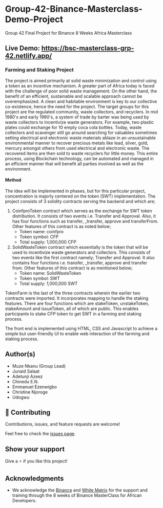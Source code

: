 # Group-42-Binance-Masterclass-Demo-Project
Group 42 Final Project for Binance 8 Weeks Africa Masterclass

## Live Demo: https://bsc-masterclass-grp-42.netlify.app/

### Farming and Staking Project

The project is aimed primarily at solid waste minimization and control using a token as an incentive mechanism. A greater part of Africa today is faced with the challenge of poor solid waste management. On the other hand, the benefit of an efficient, sustainable and scalable approach cannot be overemphasized. A clean and habitable environment is key to our collective co-existence, hence the need for the project.
The target groups for this project are the regulated community, waste collectors, and recyclers. In mid 1980's and early 1990's, a system of trade by barter was being used by waste collectors to incentivize waste generators. For example, two plastic plates could exchange for 10 empty coca cola bottles. Today, waste collectors and scavenger still go around searching for valuables sometimes setting electrical and electronic waste materials ablaze in an unsustainable environmental manner to recover precious metals like lead, silver, gold, mercury amongst others from used electrical and electronic waste. The recovered items are then sold to waste recyclers for little money. This entire process, using Blockchain technology, can be automated and managed in an efficient manner that will benefit all parties involved as well as the environment.

#### Method
The idea will be implemented in phases, but for this particular project, concentration is majorly centered on the token (SWT) implementation.
The project consists of 3 solidity contracts serving the backend and which are;
1. CoinfproToken contract which serves as the exchange for SWT token distribution. It consists of two events i.e. Transfer and Approval. Also, it has four functions such as transfer, _transfer, approve and transferFrom. Other features of this contract is as noted below;
    - Token name: coinfpro
    - Token symbol: CFP
    - Total supply: 1,000,000 CFP
2. SolidWasteToken contract which essentially is the token that will be used to incentivize waste generators and collectors. This consists of two events like the first contract namely; Transfer and Approval. It also contains four functions i.e. transfer, _transfer, approve and transfer from. Other features of this contract is as mentioned below;
    - Token name: SolidWasteToken
    - Token symbol: SWT
    - Total supply: 1,000,000 SWT

TokenFarm is the last of the three contracts wherein the earlier two contracts were imported. It incorporates mapping to handle the staking features. There are four functions which are stakeToken, unstakeToken, stakeAmount and issueToken, all of which are public. This enables participants to stake CFP token to get SWT in a farming and staking process.

The front end is implemented using HTML, CSS and Javascript to achieve a simple but user-friendly UI to enable web interaction of the farming and staking process.




## Author(s)
- Muze Nkanu (Group Lead)
- Junaid Salaat
- Adetunji Azeez
- Chinedu E.N.
- Emmanuel Ezenwigbo
- Christine Njoroge
- Udogwu

## 🤝 Contributing

Contributions, issues, and feature requests are welcome!

Feel free to check the [issues page](issues/).

## Show your support

Give a ⭐️ if you like this project!

## Acknowledgments

- We acknowledge the [Binance](binance.com) and [White Matrix](https://medium.com/white-matrix/) for the support and training through the 8 weeks of Binance MasterClass for African Developers.





  
